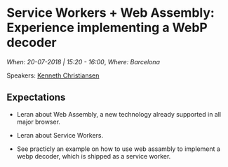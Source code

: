 # Service Workers + Web Assembly: Experience implementing a WebP decoder

*When: 20-07-2018 | 15:20 - 16:00*, *Where: Barcelona*

Speakers: [Kenneth Christiansen](https://jscamp.tech/speakers/kenneth-christiansen)

## Expectations

- Leran about Web Assembly, a new technology already supported in all major browser.

- Leran about Service Workers.

- See practicly an example on how to use web assambly to implement a webp decoder, which is shipped as a service worker.
